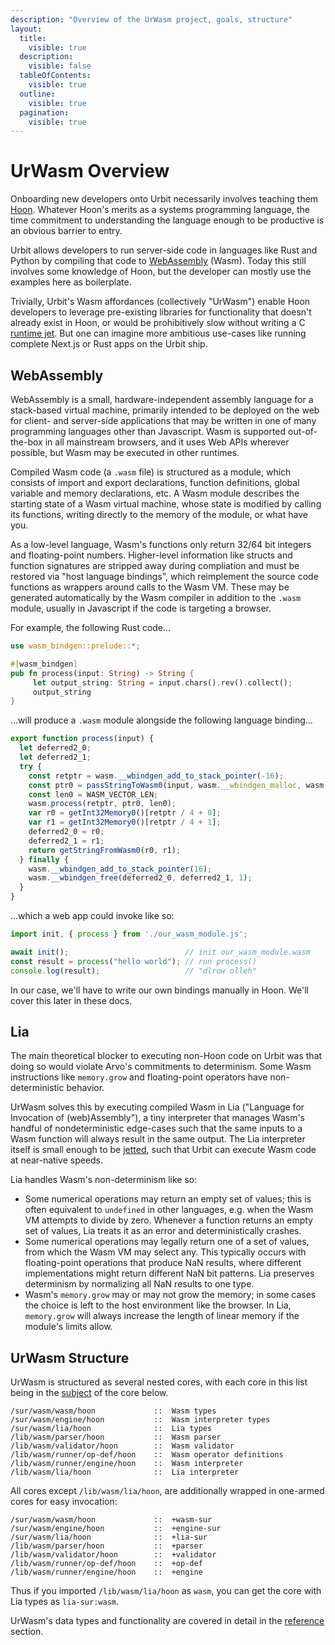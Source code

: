 ```yaml
---
description: "Overview of the UrWasm project, goals, structure"
layout:
  title:
    visible: true
  description:
    visible: false
  tableOfContents:
    visible: true
  outline:
    visible: true
  pagination:
    visible: true
---
```


# UrWasm Overview

Onboarding new developers onto Urbit necessarily involves teaching them [Hoon](../../hoon/why-hoon.md). Whatever Hoon's merits as a systems programming language, the time commitment to understanding the language enough to be productive is an obvious barrier to entry.

Urbit allows developers to run server-side code in languages like Rust and Python by compiling that code to [WebAssembly](https://webassembly.org/) (Wasm). Today this still involves some knowledge of Hoon, but the developer can mostly use the examples here as boilerplate.

Trivially, Urbit's Wasm affordances (collectively "UrWasm") enable Hoon developers to leverage pre-existing libraries for functionality that doesn't already exist in Hoon, or would be prohibitively slow without writing a C [runtime jet](../runtime/jetting.md). But one can imagine more ambitious use-cases like running complete Next.js or Rust apps on the Urbit ship.

## WebAssembly

WebAssembly is a small, hardware-independent assembly language for a stack-based virtual machine, primarily intended to be deployed on the web for client- and server-side applications that may be written in one of many programming languages other than Javascript. Wasm is supported out-of-the-box in all mainstream browsers, and it uses Web APIs wherever possible, but Wasm may be executed in other runtimes.

Compiled Wasm code (a `.wasm` file) is structured as a module, which consists of import and export declarations, function definitions, global variable and memory declarations, etc. A Wasm module describes the starting state of a Wasm virtual machine, whose state is modified by calling its functions, writing directly to the memory of the module, or what have you.

As a low-level language, Wasm's functions only return 32/64 bit integers and floating-point numbers. Higher-level information like structs and function signatures are stripped away during compliation and must be restored via "host language bindings", which reimplement the source code functions as wrappers around calls to the Wasm VM. These may be generated automatically by the Wasm compiler in addition to the `.wasm` module, usually in Javascript if the code is targeting a browser.

For example, the following Rust code...

```rust
use wasm_bindgen::prelude::*;

#[wasm_bindgen]
pub fn process(input: String) -> String {
     let output_string: String = input.chars().rev().collect();
     output_string
}
```

...will produce a `.wasm` module alongside the following language binding...

```javascript
export function process(input) {
  let deferred2_0;
  let deferred2_1;
  try {
    const retptr = wasm.__wbindgen_add_to_stack_pointer(-16);
    const ptr0 = passStringToWasm0(input, wasm.__wbindgen_malloc, wasm.__wbindgen_realloc);
    const len0 = WASM_VECTOR_LEN;
    wasm.process(retptr, ptr0, len0);
    var r0 = getInt32Memory0()[retptr / 4 + 0];
    var r1 = getInt32Memory0()[retptr / 4 + 1];
    deferred2_0 = r0;
    deferred2_1 = r1;
    return getStringFromWasm0(r0, r1);
  } finally {
    wasm.__wbindgen_add_to_stack_pointer(16);
    wasm.__wbindgen_free(deferred2_0, deferred2_1, 1);
  }
}
```

...which a web app could invoke like so:

```javascript
import init, { process } from './our_wasm_module.js';

await init();                          // init our_wasm_module.wasm
const result = process("hello world"); // run process()
console.log(result);                   // "dlrow olleh"
```

In our case, we'll have to write our own bindings manually in Hoon. We'll cover this later in these docs.

## Lia

The main theoretical blocker to executing non-Hoon code on Urbit was that doing so would violate Arvo's commitments to determinism. Some Wasm instructions like `memory.grow` and floating-point operators have non-deterministic behavior.

UrWasm solves this by executing compiled Wasm in Lia ("Language for Invocation of (web)Assembly"), a tiny interpreter that manages Wasm's handful of nondeterministic edge-cases such that the same inputs to a Wasm function will always result in the same output. The Lia interpreter itself is small enough to be [jetted](../runtime/jetting.md), such that Urbit can execute Wasm code at near-native speeds.

Lia handles Wasm's non-determinism like so:
- Some numerical operations may return an empty set of values; this is often equivalent to `undefined` in other languages, e.g. when the Wasm VM attempts to divide by zero. Whenever a function returns an empty set of values, Lia treats it as an error and deterministically crashes.
- Some numerical operations may legally return one of a set of values, from which the Wasm VM may select any. This typically occurs with floating-point operations that produce NaN results, where different implementations might return different NaN bit patterns. Lia preserves determinism by normalizing all NaN results to one type.
- Wasm's `memory.grow` may or may not grow the memory; in some cases the choice is left to the host environment like the browser. In Lia, `memory.grow` will always increase the length of linear memory if the module's limits allow.

## UrWasm Structure

UrWasm is structured as several nested cores, with each core in this list being in the [subject](../../hoon/why-hoon.md#subject-oriented-programming) of the core below.

```
/sur/wasm/wasm/hoon             ::  Wasm types
/sur/wasm/engine/hoon           ::  Wasm interpreter types
/sur/wasm/lia/hoon              ::  Lia types
/lib/wasm/parser/hoon           ::  Wasm parser
/lib/wasm/validator/hoon        ::  Wasm validator
/lib/wasm/runner/op-def/hoon    ::  Wasm operator definitions
/lib/wasm/runner/engine/hoon    ::  Wasm interpreter
/lib/wasm/lia/hoon              ::  Lia interpreter
```

All cores except `/lib/wasm/lia/hoon`, are additionally wrapped in one-armed cores for easy invocation:

```
/sur/wasm/wasm/hoon             ::  +wasm-sur
/sur/wasm/engine/hoon           ::  +engine-sur
/sur/wasm/lia/hoon              ::  +lia-sur
/lib/wasm/parser/hoon           ::  +parser
/lib/wasm/validator/hoon        ::  +validator
/lib/wasm/runner/op-def/hoon    ::  +op-def
/lib/wasm/runner/engine/hoon    ::  +engine
```

Thus if you imported `/lib/wasm/lia/hoon` as `wasm`, you can get the core with Lia types as `lia-sur:wasm`.

UrWasm's data types and functionality are covered in detail in the [reference](../../urbit-os/base/wasm/README.md) section.

